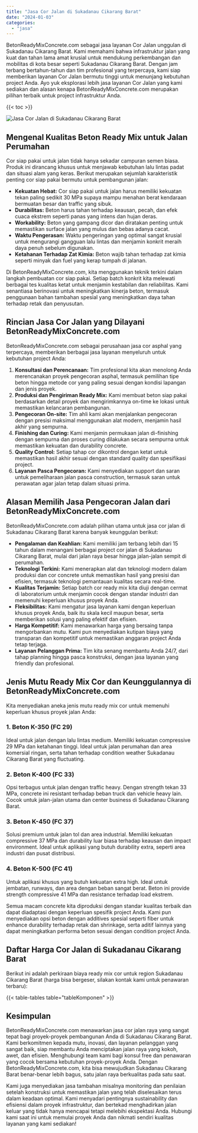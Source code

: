 ```yaml
---
title: "Jasa Cor Jalan di Sukadanau Cikarang Barat"
date: "2024-01-03"
categories: 
  - "jasa"
---
```


BetonReadyMixConcrete.com sebagai jasa layanan Cor Jalan unggulan di Sukadanau Cikarang Barat. Kami memahami bahwa infrastruktur jalan yang kuat dan tahan lama amat krusial untuk mendukung perkembangan dan mobilitas di kota besar seperti Sukadanau Cikarang Barat. Dengan jam terbang bertahun-tahun dan tim profesional yang terpercaya, kami siap memberikan layanan Cor Jalan bermutu tinggi untuk menunjang kebutuhan project Anda. Ayo yuk eksplorasi lebih jasa layanan Cor Jalan yang kami sediakan dan alasan kenapa BetonReadyMixConcrete.com merupakan pilihan terbaik untuk project infrastruktur Anda.

{{< toc >}}

![Jasa Cor Jalan di Sukadanau Cikarang Barat](https://betoncor8.github.io/cor/harga-beton-readymix-concrete%20(12).png)

## Mengenal Kualitas Beton Ready Mix untuk Jalan Perumahan

Cor siap pakai untuk jalan tidak hanya sekadar campuran semen biasa. Produk ini dirancang khusus untuk menjawab kebutuhan lalu lintas padat dan situasi alam yang keras. Berikut merupakan sejumlah karakteristik penting cor siap pakai bermutu untuk pembangunan jalan:

- **Kekuatan Hebat:** Cor siap pakai untuk jalan harus memiliki kekuatan tekan paling sedikit 30 MPa supaya mampu menahan berat kendaraan bermuatan besar dan traffic yang sibuk.
- **Durabilitas:** Beton harus tahan terhadap keausan, pecah, dan efek cuaca ekstrem seperti panas yang intens dan hujan deras.
- **Workability:** Beton yang gampang dicor dan diratakan penting untuk memastikan surface jalan yang mulus dan bebas adanya cacat.
- **Waktu Pengerasan:** Waktu pengeringan yang optimal sangat krusial untuk mengurangi gangguan lalu lintas dan menjamin konkrit meraih daya penuh sebelum digunakan.
- **Ketahanan Terhadap Zat Kimia:** Beton wajib tahan terhadap zat kimia seperti minyak dan fuel yang kerap tumpah di jalanan.

Di BetonReadyMixConcrete.com, kita menggunakan teknik terkini dalam langkah pembuatan cor siap pakai. Setiap batch konkrit kita melewati berbagai tes kualitas ketat untuk menjamin kestabilan dan reliabilitas. Kami senantiasa berinovasi untuk meningkatkan kinerja beton, termasuk penggunaan bahan tambahan spesial yang meningkatkan daya tahan terhadap retak dan penyusutan.

## Rincian Jasa Cor Jalan yang Dilayani BetonReadyMixConcrete.com

BetonReadyMixConcrete.com sebagai perusahaan jasa cor asphal yang terpercaya, memberikan berbagai jasa layanan menyeluruh untuk kebutuhan project Anda:

1. **Konsultasi dan Perencanaan:** Tim profesional kita akan menolong Anda merencanakan proyek pengecoran asphal, termasuk pemilihan tipe beton hingga metode cor yang paling sesuai dengan kondisi lapangan dan jenis proyek.
2. **Produksi dan Pengiriman Ready Mix:** Kami membuat beton siap pakai berdasarkan detail proyek dan mengirimkannya on-time ke lokasi untuk memastikan kelancaran pembangunan.
3. **Pengecoran On-site:** Tim ahli kami akan menjalankan pengecoran dengan presisi maksimal menggunakan alat modern, menjamin hasil akhir yang sempurna.
4. **Finishing dan Curing:** Kami menjamin permukaan jalan di-finishing dengan sempurna dan proses curing dilakukan secara sempurna untuk memastikan kekuatan dan durability concrete.
5. **Quality Control:** Setiap tahap cor dikontrol dengan ketat untuk memastikan hasil akhir sesuai dengan standard quality dan spesifikasi project.
6. **Layanan Pasca Pengecoran:** Kami menyediakan support dan saran untuk pemeliharaan jalan pasca construction, termasuk saran untuk perawatan agar jalan tetap dalam situasi prima.

## Alasan Memilih Jasa Pengecoran Jalan dari BetonReadyMixConcrete.com

BetonReadyMixConcrete.com adalah pilihan utama untuk jasa cor jalan di Sukadanau Cikarang Barat karena banyak keunggulan berikut:

- **Pengalaman dan Keahlian:** Kami memiliki jam terbang lebih dari 15 tahun dalam menangani berbagai project cor jalan di Sukadanau Cikarang Barat, mulai dari jalan raya besar hingga jalan-jalan sempit di perumahan.
- **Teknologi Terkini:** Kami menerapkan alat dan teknologi modern dalam produksi dan cor concrete untuk memastikan hasil yang presisi dan efisien, termasuk teknologi pemantauan kualitas secara real-time.
- **Kualitas Terjamin:** Setiap batch cor ready mix kita diuji dengan cermat di laboratorium untuk menjamin cocok dengan standar industri dan memenuhi keperluan khusus proyek Anda.
- **Fleksibilitas:** Kami mengatur jasa layanan kami dengan keperluan khusus proyek Anda, baik itu skala kecil maupun besar, serta memberikan solusi yang paling efektif dan efisien.
- **Harga Kompetitif:** Kami menawarkan harga yang bersaing tanpa mengorbankan mutu. Kami pun menyediakan kutipan biaya yang transparan dan kompetitif untuk memastikan anggaran project Anda tetap terjaga.
- **Layanan Pelanggan Prima:** Tim kita senang membantu Anda 24/7, dari tahap planning hingga pasca konstruksi, dengan jasa layanan yang friendly dan profesional.

## Jenis Mutu Ready Mix Cor dan Keunggulannya di BetonReadyMixConcrete.com

Kita menyediakan aneka jenis mutu ready mix cor untuk memenuhi keperluan khusus proyek jalan Anda:

### 1\. Beton K-350 (FC 29)

Ideal untuk jalan dengan lalu lintas medium. Memiliki kekuatan compressive 29 MPa dan ketahanan tinggi. Ideal untuk jalan perumahan dan area komersial ringan, serta tahan terhadap condition weather Sukadanau Cikarang Barat yang fluctuating.

### 2\. Beton K-400 (FC 33)

Opsi terbagus untuk jalan dengan traffic heavy. Dengan strength tekan 33 MPa, concrete ini resistant terhadap beban truck dan vehicle heavy lain. Cocok untuk jalan-jalan utama dan center business di Sukadanau Cikarang Barat.

### 3\. Beton K-450 (FC 37)

Solusi premium untuk jalan tol dan area industrial. Memiliki kekuatan compressive 37 MPa dan durability luar biasa terhadap keausan dan impact environment. Ideal untuk aplikasi yang butuh durability extra, seperti area industri dan pusat distribusi.

### 4\. Beton K-500 (FC 41)

Untuk aplikasi khusus yang butuh kekuatan extra high. Ideal untuk jembatan, runways, dan area dengan beban sangat berat. Beton ini provide strength compressive 41 MPa dan resistance terhadap load ekstrem.

Semua macam concrete kita diproduksi dengan standar kualitas terbaik dan dapat diadaptasi dengan keperluan spesifik project Anda. Kami pun menyediakan opsi beton dengan additives spesial seperti fiber untuk enhance durability terhadap retak dan shrinkage, serta aditif lainnya yang dapat meningkatkan performa beton sesuai dengan condition project Anda.

## Daftar Harga Cor Jalan di Sukadanau Cikarang Barat

Berikut ini adalah perkiraan biaya ready mix cor untuk region Sukadanau Cikarang Barat (harga bisa bergeser, silakan kontak kami untuk penawaran terbaru):

{{< table-tables table="tableKomponen" >}}

## Kesimpulan

BetonReadyMixConcrete.com menawarkan jasa cor jalan raya yang sangat tepat bagi proyek-proyek pembangunan Anda di Sukadanau Cikarang Barat. Kami berkomitmen kepada mutu, inovasi, dan layanan pelanggan yang sangat baik, siap membantu Anda menciptakan jalan raya yang kokoh, awet, dan efisien. Menghubungi team kami bagi konsul free dan penawaran yang cocok bersama kebutuhan proyek-proyek Anda. Dengan BetonReadyMixConcrete.com, kita bisa mewujudkan Sukadanau Cikarang Barat benar-benar lebih bagus, satu jalan raya berkualitas pada satu saat.

Kami juga menyediakan jasa tambahan misalnya monitoring dan penilaian setelah konstruksi untuk memastikan jalan yang telah diselesaikan terus dalam keadaan optimal. Kami menyadari pentingnya sustainability dan efisiensi dalam proyek infrastruktur, dan bertekad menghadirkan jalan keluar yang tidak hanya mencapai tetapi melebihi ekspektasi Anda. Hubungi kami saat ini untuk memulai proyek Anda dan nikmati sendiri kualitas layanan yang kami sediakan!

